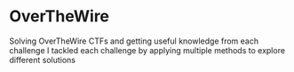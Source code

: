 # OverTheWire
Solving OverTheWire CTFs and getting useful knowledge from each challenge 
I tackled each challenge by applying multiple methods to explore different solutions
